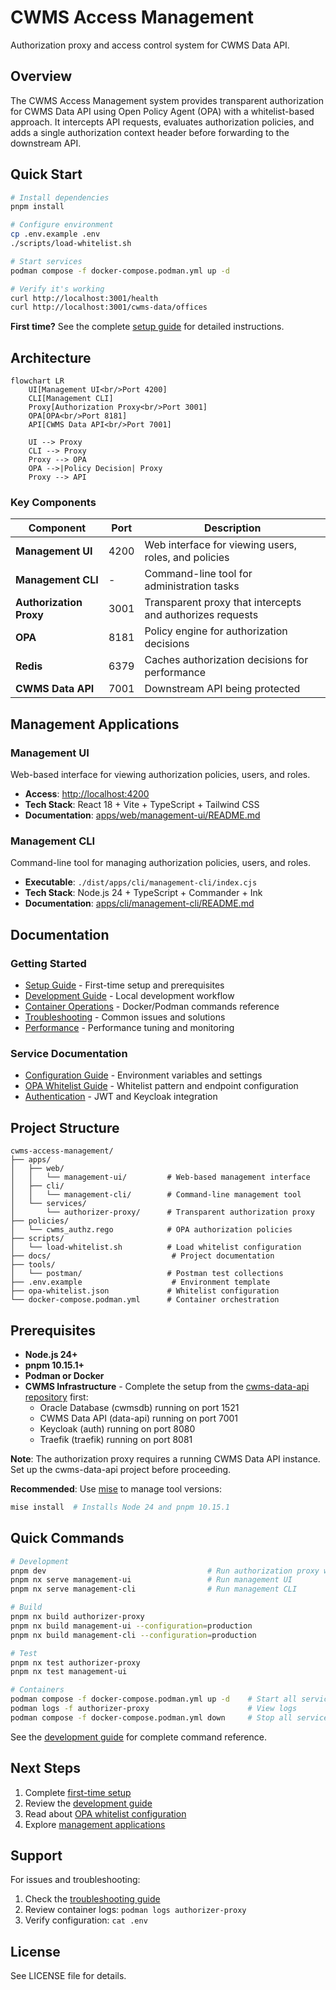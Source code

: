 # CWMS Access Management

Authorization proxy and access control system for CWMS Data API.

## Overview

The CWMS Access Management system provides transparent authorization for CWMS Data API using Open Policy Agent (OPA) with a whitelist-based approach. It intercepts API requests, evaluates authorization policies, and adds a single authorization context header before forwarding to the downstream API.

## Quick Start

```bash
# Install dependencies
pnpm install

# Configure environment
cp .env.example .env
./scripts/load-whitelist.sh

# Start services
podman compose -f docker-compose.podman.yml up -d

# Verify it's working
curl http://localhost:3001/health
curl http://localhost:3001/cwms-data/offices
```

**First time?** See the complete [setup guide](docs/setup.md) for detailed instructions.

## Architecture

```mermaid
flowchart LR
    UI[Management UI<br/>Port 4200]
    CLI[Management CLI]
    Proxy[Authorization Proxy<br/>Port 3001]
    OPA[OPA<br/>Port 8181]
    API[CWMS Data API<br/>Port 7001]

    UI --> Proxy
    CLI --> Proxy
    Proxy --> OPA
    OPA -->|Policy Decision| Proxy
    Proxy --> API
```

### Key Components

| Component | Port | Description |
|-----------|------|-------------|
| **Management UI** | 4200 | Web interface for viewing users, roles, and policies |
| **Management CLI** | - | Command-line tool for administration tasks |
| **Authorization Proxy** | 3001 | Transparent proxy that intercepts and authorizes requests |
| **OPA** | 8181 | Policy engine for authorization decisions |
| **Redis** | 6379 | Caches authorization decisions for performance |
| **CWMS Data API** | 7001 | Downstream API being protected |

## Management Applications

### Management UI
Web-based interface for viewing authorization policies, users, and roles.

- **Access**: [http://localhost:4200](http://localhost:4200)
- **Tech Stack**: React 18 + Vite + TypeScript + Tailwind CSS
- **Documentation**: [apps/web/management-ui/README.md](apps/web/management-ui/README.md)

### Management CLI
Command-line tool for managing authorization policies, users, and roles.

- **Executable**: `./dist/apps/cli/management-cli/index.cjs`
- **Tech Stack**: Node.js 24 + TypeScript + Commander + Ink
- **Documentation**: [apps/cli/management-cli/README.md](apps/cli/management-cli/README.md)

## Documentation

### Getting Started

- [Setup Guide](docs/setup.md) - First-time setup and prerequisites
- [Development Guide](docs/development.md) - Local development workflow
- [Container Operations](docs/container-operations.md) - Docker/Podman commands reference
- [Troubleshooting](docs/troubleshooting.md) - Common issues and solutions
- [Performance](docs/performance.md) - Performance tuning and monitoring

### Service Documentation

- [Configuration Guide](apps/services/authorizer-proxy/docs/configuration.md) - Environment variables and settings
- [OPA Whitelist Guide](apps/services/authorizer-proxy/docs/opa-whitelist-guide.md) - Whitelist pattern and endpoint configuration
- [Authentication](apps/services/authorizer-proxy/docs/authentication.md) - JWT and Keycloak integration

## Project Structure

```
cwms-access-management/
├── apps/
│   ├── web/
│   │   └── management-ui/         # Web-based management interface
│   ├── cli/
│   │   └── management-cli/        # Command-line management tool
│   └── services/
│       └── authorizer-proxy/      # Transparent authorization proxy
├── policies/
│   └── cwms_authz.rego            # OPA authorization policies
├── scripts/
│   └── load-whitelist.sh          # Load whitelist configuration
├── docs/                           # Project documentation
├── tools/
│   └── postman/                   # Postman test collections
├── .env.example                    # Environment template
├── opa-whitelist.json             # Whitelist configuration
└── docker-compose.podman.yml      # Container orchestration
```

## Prerequisites

- **Node.js 24+**
- **pnpm 10.15.1+**
- **Podman or Docker**
- **CWMS Infrastructure** - Complete the setup from the [cwms-data-api repository](https://github.com/HydrologicEngineeringCenter/cwms-data-api) first:
  - Oracle Database (cwmsdb) running on port 1521
  - CWMS Data API (data-api) running on port 7001
  - Keycloak (auth) running on port 8080
  - Traefik (traefik) running on port 8081

**Note**: The authorization proxy requires a running CWMS Data API instance. Set up the cwms-data-api project before proceeding.

**Recommended**: Use [mise](https://mise.jdx.dev/) to manage tool versions:
```bash
mise install  # Installs Node 24 and pnpm 10.15.1
```

## Quick Commands

```bash
# Development
pnpm dev                                    # Run authorization proxy with hot reload
pnpm nx serve management-ui                 # Run management UI
pnpm nx serve management-cli                # Run management CLI

# Build
pnpm nx build authorizer-proxy
pnpm nx build management-ui --configuration=production
pnpm nx build management-cli --configuration=production

# Test
pnpm nx test authorizer-proxy
pnpm nx test management-ui

# Containers
podman compose -f docker-compose.podman.yml up -d    # Start all services
podman logs -f authorizer-proxy                      # View logs
podman compose -f docker-compose.podman.yml down     # Stop all services
```

See the [development guide](docs/development.md) for complete command reference.

## Next Steps

1. Complete [first-time setup](docs/setup.md)
2. Review the [development guide](docs/development.md)
3. Read about [OPA whitelist configuration](apps/services/authorizer-proxy/docs/opa-whitelist-guide.md)
4. Explore [management applications](apps/web/management-ui/README.md)

## Support

For issues and troubleshooting:
1. Check the [troubleshooting guide](docs/troubleshooting.md)
2. Review container logs: `podman logs authorizer-proxy`
3. Verify configuration: `cat .env`

## License

See LICENSE file for details.

